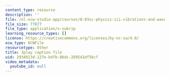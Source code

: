 ```yaml
---
content_type: resource
description: ''
file: /ol-ocw-studio-app/courses/8-03sc-physics-iii-vibrations-and-waves-fall-2016/2934013d127eb4fb86dc269541df56cf_J1uHGy1tRmM.srt
file_size: 77877
file_type: application/x-subrip
learning_resource_types: []
license: https://creativecommons.org/licenses/by-nc-sa/4.0/
ocw_type: OCWFile
resourcetype: Other
title: 3play caption file
uid: 2934013d-127e-b4fb-86dc-269541df56cf
video_metadata:
  youtube_id: null
---
```

